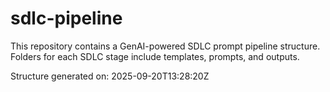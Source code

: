 # sdlc-pipeline

This repository contains a GenAI-powered SDLC prompt pipeline structure.
Folders for each SDLC stage include templates, prompts, and outputs.

Structure generated on: 2025-09-20T13:28:20Z
